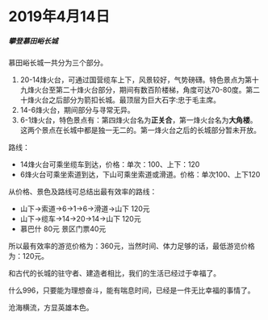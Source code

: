 # 2019年4月14日

##### 攀登慕田峪长城

慕田峪长城一共分为三个部分。
1. 20-14烽火台，可通过国营缆车上下，风景较好，气势磅礴。特色景点为第十九烽火台至第二十烽火台部分，期间有数百阶楼梯，角度可达70-80度。第二十烽火台之后部分为箭扣长城。最顶层为巨大石字:忠于毛主席。
2. 14-6烽火台，期间部分与寻常无异。
3. 6-1烽火台，特色景点有：第四烽火台名为**正关合**，第一烽火台名为**大角楼**。这两个景点在长城中都是独一无二的。第一烽火台之后的长城部分暂未开放。

路线：
- 14烽火台可乘坐缆车到达，价格：单次：100、上下：120
- 6烽火台可乘坐索道到达，下山可乘坐索道或滑道。价格：单次100、上下120

从价格、景色及路线可总结出最有效率的路线：
- 山下->索道->6->1->6->滑道->山下 120元
- 山下->缆车->14->20->14->山下 120元
- 慕巴什 80元 景区门票40元

所以最有效率的游览价格为：360元，当然时间、体力足够的话，最低游览价格为：120元。


和古代的长城的驻守者、建造者相比，我们的生活已经过于幸福了。

什么996，只要能为理想奋斗，能有喘息时间，已经是一件无比幸福的事情了。

沧海横流，方显英雄本色。